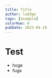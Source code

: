 ```yaml
---
title: Title
author: laddge
tags: [example]
colorHue: 0
pubDate: 2023-04-19
---
```


# Test

- hoge
- fuga
